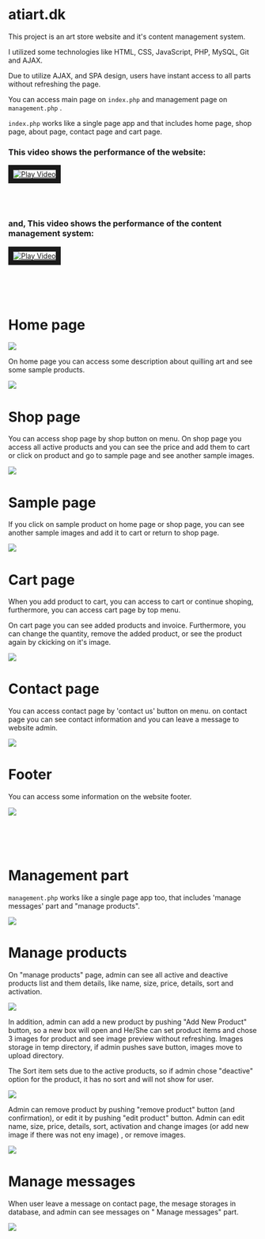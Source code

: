 # atiart.dk

This project is an art store website and it's content management system.

I utilized some technologies like HTML, CSS, JavaScript, PHP, MySQL, Git and AJAX.

Due to utilize AJAX, and SPA design, users have instant access to all parts without refreshing the page.

You can access main page on `index.php` and management page on `management.php` .

`index.php` works like a single page app and that includes home page, shop page, about page, contact page and cart page.

<h3>This video shows the performance of the website:</h3>

<a href="http://www.youtube.com/watch?feature=player_embedded&v=zlTwKIr12_U"
target="_blank"><img src="view/pictures/pre-video1.jpg" 
alt="Play Video" border="10" /></a>

<br/><br/>

<h3>and, This video shows the performance of the content management system:</h3>

<a href="http://www.youtube.com/watch?feature=player_embedded&v=bEOcoV4U9Ls"
target="_blank"><img src="view/pictures/pre-video2.jpg" 
alt="Play Video" border="10" /></a>

<br/><br/><br/>

# Home page

<img src="view/pictures/1.jpg" />

<br/>

On home page you can access some description about quilling art and see some sample products.

<img src="view/pictures/2.jpg" />

<br/>

# Shop page

You can access shop page by shop button on menu. On shop page you access all active products
and you can see the price and add them to cart or click on product and go to sample page and see another sample images.

<img src="view/pictures/3.jpg" />

<br/>

# Sample page

If you click on sample product on home page or shop page, you can see another sample images and add it to cart or return to shop page.

<img src="view/pictures/5.JPG" />

<br/>

# Cart page
When you add product to cart, you can access to cart or continue shoping, furthermore, you can access cart page by top menu.

On cart page you can see added products and invoice. Furthermore, you can change the quantity, remove the added product, or see the product again by ckicking on it's image.

<img src="view/pictures/8.jpg" />

<br/>

# Contact page

You can access contact page by 'contact us' button on menu. on contact page you can see contact information and you can leave a message to website admin.

<img src="view/pictures/4.JPG" />

<br/>

# Footer
You can access some information on the website footer.

<img src="view/pictures/7.JPG" />

<br/><br/><br/>

# Management part

`management.php` works like a single page app too, that includes 'manage messages' part and "manage products".

<img src="view/pictures/12.jpg" />

<br/>

# Manage products

On "manage products" page, admin can see all active and deactive products list and them details, like name, size, price, details, sort and activation.

<img src="view/pictures/9.jpg" />

In addition, admin can add a new product by pushing "Add New Product" button, so a new box will open and He/She can set product items and chose 3 images for product and see image preview without refreshing. Images storage in temp directory, if admin pushes save button, images move to upload directory.

The Sort item sets due to the active products, so if admin chose "deactive" option for the product, it has no sort and will not show for user. 

<img src="view/pictures/10.jpg" />

<br/>

Admin can remove product by pushing "remove product" button (and confirmation), or edit it by pushing "edit product" button. Admin can edit name, size, price, details, sort, activation and change images (or add new image if there was not eny image) , or remove images.

<img src="view/pictures/11.jpg" />

<br/>

# Manage messages

When user leave a message on contact page, the mesage storages in database, and admin can see messages on " Manage messages" part.

<img src="view/pictures/13.jpg" />


